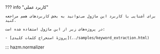 ??? info "کاربرد عملی"

    برای آشنایی با کاربرد این ماژول می‌توانید به بخش کاربردهای هضم مراجعه کنید.

    در پروژه‌های زیر از این ماژول استفاده شده است:

    - [پروژهٔ استخراج کلمات کلیدی](../samples/keyword_extraction.html)    

::: hazm.normalizer